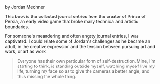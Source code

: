 by Jordan Mechner

This book is the collected journal entries from the creator of Prince of Persia, an early video game that broke many technical and artistic boundaries.

For someone's meandering and often angsty journal entries, I was captivated. I could relate some of Jordan's challenges as he became an adult, in the creative expression and the tension between pursuing art and work, or art as work.

> Everyone has their own particular form of self-destruction. Mine, I’m starting to think, is standing outside myself, watching myself live my life, turning my face so as to give the cameras a better angle, and thus missing the whole thing.
